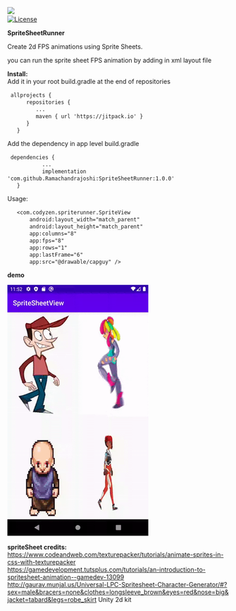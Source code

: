
[![](https://jitpack.io/v/Ramachandrajoshi/SpriteSheetRunner.svg)](https://jitpack.io/#Ramachandrajoshi/SpriteSheetRunner)  
[![License](https://img.shields.io/badge/License-Apache%202.0-blue.svg)](https://opensource.org/licenses/Apache-2.0)

**SpriteSheetRunner**

Create 2d FPS animations using Sprite Sheets.

you can run the sprite sheet FPS animation by adding in xml layout file

**Install:**  
Add it in your root build.gradle at the end of repositories



     allprojects {  
          repositories {  
             ...  
             maven { url 'https://jitpack.io' }  
          }  
       }  


Add the dependency  in app level build.gradle



     dependencies {  
               ...  
               implementation 'com.github.Ramachandrajoshi:SpriteSheetRunner:1.0.0'  
       }  



Usage:

       <com.codyzen.spriterunner.SpriteView  
           android:layout_width="match_parent"  
           android:layout_height="match_parent"  
           app:columns="8"  
           app:fps="8"  
           app:rows="1"  
           app:lastFrame="6"  
           app:src="@drawable/capguy" />  


**demo**

![Output sample](https://github.com/Ramachandrajoshi/SpriteSheetRunner/raw/master/demo/demo.gif)

**spriteSheet credits:**  
https://www.codeandweb.com/texturepacker/tutorials/animate-sprites-in-css-with-texturepacker  
https://gamedevelopment.tutsplus.com/tutorials/an-introduction-to-spritesheet-animation--gamedev-13099  
http://gaurav.munjal.us/Universal-LPC-Spritesheet-Character-Generator/#?sex=male&bracers=none&clothes=longsleeve_brown&eyes=red&nose=big&jacket=tabard&legs=robe_skirt
Unity 2d kit